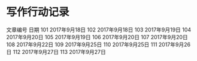 # 写作行动记录

文章编号	日期
101	2017年9月18日
102	2017年9月18日
103	2017年9月19日
104	2017年9月20日
105	2017年9月19日
106	2017年9月20日
107	2017年9月20日
108	2017年9月22日
109	2017年9月25日
110	2017年9月25日
111	2017年9月26日
112	2017年9月27日
113	2017年9月27日

